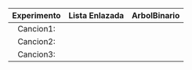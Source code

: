 
| Experimento | Lista Enlazada | ArbolBinario |
|:-----------:|:--------------:|:------------:|
|  Cancion1:  |                |            | 
|  Cancion2:  |                |            | 
|  Cancion3:  |                |            |